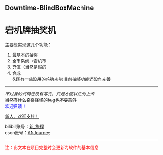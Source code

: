 ## Downtime-BlindBoxMachine
# 宕机牌抽奖机

主要想实现这几个功能：
1. 最基本的抽奖
2. 金币系统（宕机币
3. 充值（当然是假的
4. 合成\
~~5.还有一些没用的鸡肋功能~~
目前抽奖功能还没有完善
***
*不过我的代码还没有写完，只是方便以后的上传*\
~~当然有什么奇奇怪怪的bug也不要意外~~\
<span style="color: blue;">欢迎反馈！</span>

<u>新人，欢迎支持！</u>

bilibili账号：[新_旅程](https://space.bilibili.com/3546596098706372 "bilibili")\
cson账号：[ANJourney](https://blog.csdn.net/pojiezhuanjia?type=blog "cson")

***
<span style="color: red;">注：此文本在项目完整时会更新为软件的基本信息</span>
